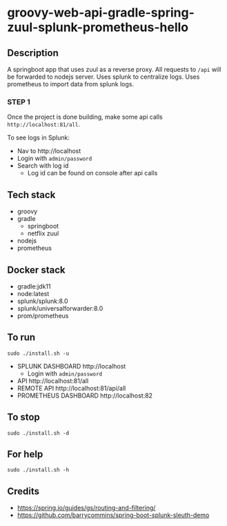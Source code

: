 # groovy-web-api-gradle-spring-zuul-splunk-prometheus-hello

## Description
A springboot app that uses zuul
as a reverse proxy. All requests
to `/api` will be forwarded to nodejs
server. Uses splunk to centralize logs.
Uses prometheus to import data
from splunk logs.

### STEP 1
Once the project is done building, make
some api calls `http://localhost:81/all`.

To see logs in Splunk:
- Nav to http://localhost
- Login with `admin/password`
- Search with log id
  - Log id can be found on console after api calls

## Tech stack
- groovy
- gradle
  - springboot
  - netflix zuul
- nodejs
- prometheus

## Docker stack
- gradle:jdk11
- node:latest
- splunk/splunk:8.0
- splunk/universalforwarder:8.0
- prom/prometheus

## To run
`sudo ./install.sh -u`
- SPLUNK DASHBOARD http://localhost
  - Login with `admin/password`
- API http://localhost:81/all
- REMOTE API http://localhost:81/api/all
- PROMETHEUS DASHBOARD http://localhost:82

## To stop
`sudo ./install.sh -d`

## For help
`sudo ./install.sh -h`

## Credits
- https://spring.io/guides/gs/routing-and-filtering/
- https://github.com/barrycommins/spring-boot-splunk-sleuth-demo
